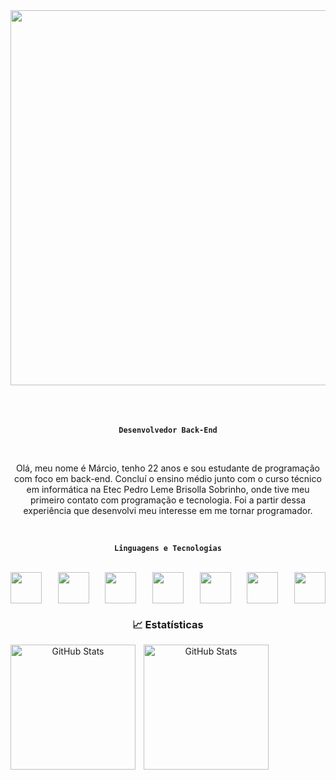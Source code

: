 
<div align="center">
<img style="width:600px;" src="https://github.com/user-attachments/assets/ad1bbc89-a43a-4920-b6e0-125caba05228">
</div>

<br>
<br>

<div align="center">

<br>

**`Desenvolvedor Back-End`**

<br>

<p>
Olá, meu nome é Márcio, tenho 22 anos e sou estudante de programação com foco em back-end. 
Concluí o ensino médio junto com o curso técnico em informática na Etec Pedro Leme Brisolla Sobrinho, onde tive meu primeiro contato com programação e tecnologia. 
Foi a partir dessa experiência que desenvolvi meu interesse em me tornar programador.
</p>
  
</div>

<div align="center">
  
<br>

**`Linguagens e Tecnologias`**

<br>

<div style="width:100%;display:flex;justify-content:space-between">
  
<img width = 50px src="https://cdn.jsdelivr.net/gh/devicons/devicon@latest/icons/csharp/csharp-original.svg" />

<img width = 50px src="https://cdn.jsdelivr.net/gh/devicons/devicon@latest/icons/javascript/javascript-original.svg" />

<img width = 50px src="https://cdn.jsdelivr.net/gh/devicons/devicon@latest/icons/typescript/typescript-original.svg" />

<img width = 50px src="https://cdn.jsdelivr.net/gh/devicons/devicon@latest/icons/angular/angular-original.svg" />
                   
<img width = 50px src="https://cdn.jsdelivr.net/gh/devicons/devicon@latest/icons/dot-net/dot-net-original-wordmark.svg" />

<img width = 50px src="https://cdn.jsdelivr.net/gh/devicons/devicon@latest/icons/mysql/mysql-plain-wordmark.svg" />
          
<img width = 50px src="https://cdn.jsdelivr.net/gh/devicons/devicon@latest/icons/git/git-original.svg" />
  
</div>

</div>

<div align="center">

  ### 📈 Estatísticas

<p>
  <img 
    align="left" 
    alt="GitHub Stats" 
    height="200" 
    style="padding-right: 10px;" 
    src="https://github-readme-stats.vercel.app/api?username=marciod3v&show_icons=true&theme=tokyonight" 
  />

<img 
      align="left" 
      alt="GitHub Stats" 
      height="200" 
      src="https://github-readme-stats.vercel.app/api/top-langs/?username=anuraghazra&layout=donut&theme=tokyonight" 
  />

</p>
</div>
